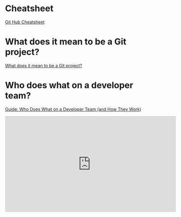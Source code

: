 # Cheatsheet
<a href="https://www.codecademy.com/learn/learn-git/modules/introduction-git-github/cheatsheet">Git Hub Cheatsheet</a>

# What does it mean to be a Git project?

<a href="https://discuss.codecademy.com/t/what-does-it-mean-to-be-a-git-project/361273">What does it mean to be a Git project?</a>

# Who does what on a developer team?

<a href="https://discuss.codecademy.com/t/guide-how-developer-teams-work/394900">Guide: Who Does What on a Developer Team (and How They Work)</a>
<iframe width="560" height="315" src="https://www.youtube.com/embed/hpn8MPHOpDo" title="YouTube video player" frameborder="0" allow="accelerometer; autoplay; clipboard-write; encrypted-media; gyroscope; picture-in-picture" allowfullscreen></iframe>